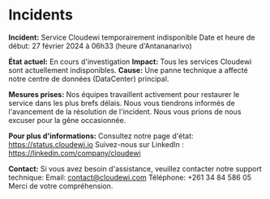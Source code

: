 # Incidents

**Incident:** Service Cloudewi temporairement indisponible
Date et heure de début: 27 février 2024 à 06h33 (heure d'Antananarivo)

**État actuel:** En cours d'investigation
**Impact:** Tous les services Cloudewi sont actuellement indisponibles.
**Cause:** Une panne technique a affecté notre centre de données (DataCenter) principal.

**Mesures prises:**
Nos équipes travaillent activement pour restaurer le service dans les plus brefs délais.
Nous vous tiendrons informés de l'avancement de la résolution de l'incident.
Nous vous prions de nous excuser pour la gêne occasionnée.

**Pour plus d'informations:**
Consultez notre page d'état: https://status.cloudewi.io
Suivez-nous sur LinkedIn : https://linkedin.com/company/cloudewi

**Contact:**
Si vous avez besoin d'assistance, veuillez contacter notre support technique:
Email: contact@cloudewi.com
Téléphone: +261 34 84 586 05
Merci de votre compréhension.
